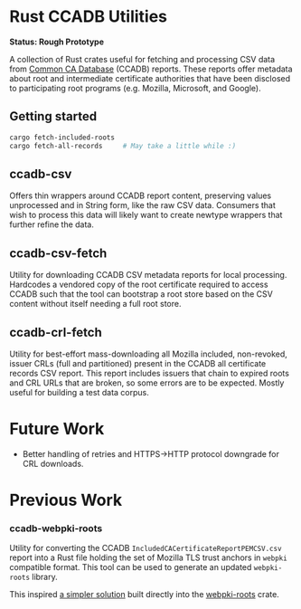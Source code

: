 # Rust CCADB Utilities

**Status: Rough Prototype**

A collection of Rust crates useful for fetching and processing CSV data from [Common CA Database] (CCADB)
reports. These reports offer metadata about root and intermediate certificate authorities that have been disclosed
to participating root programs (e.g. Mozilla, Microsoft, and Google).

[Common CA Database]: https://www.ccadb.org/

## Getting started

```bash
cargo fetch-included-roots
cargo fetch-all-records     # May take a little while :)
```

## ccadb-csv

Offers thin wrappers around CCADB report content, preserving values unprocessed and in String form, like the raw CSV
data. Consumers that wish to process this data will likely want to create newtype wrappers that further refine the data.

## ccadb-csv-fetch

Utility for downloading CCADB CSV metadata reports for local processing. Hardcodes a vendored copy of the root
certificate required to access CCADB such that the tool can bootstrap a root store based on the CSV content without
itself needing a full root store.

## ccadb-crl-fetch

Utility for best-effort mass-downloading all Mozilla included, non-revoked, issuer CRLs (full and partitioned) 
present in the CCADB all certificate records CSV report. This report includes issuers that chain to expired roots
and CRL URLs that are broken, so some errors are to be expected. Mostly useful for building a test data corpus.

# Future Work

* Better handling of retries and HTTPS->HTTP protocol downgrade for CRL downloads.

# Previous Work

### ccadb-webpki-roots

Utility for converting the CCADB `IncludedCACertificateReportPEMCSV.csv` report into a Rust file holding the set of
Mozilla TLS trust anchors in `webpki` compatible format. This tool can be used to generate an updated `webpki-roots`
library.

This inspired [a simpler solution][codegen] built directly into the [webpki-roots] crate.

[codegen]: https://github.com/rustls/webpki-roots/blob/a63eec3f7ff565817bee11603f1a6e76fbee2fc0/tests/codegen.rs
[webpki-roots]: https://github.com/rustls/webpki-roots
